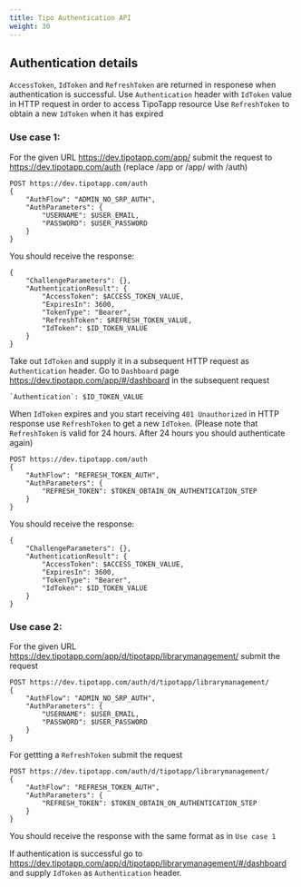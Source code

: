 ```yaml
---
title: Tipo Authentication API
weight: 30
---
```


## Authentication details

`AccessToken`, `IdToken` and `RefreshToken` are returned in responese when authentication is successful.
Use `Authentication` header with `IdToken` value in HTTP request in order to access TipoTapp resource
Use `RefreshToken` to obtain a new `IdToken` when it has expired

### Use case 1:

For the given URL https://dev.tipotapp.com/app/ submit the request to https://dev.tipotapp.com/auth (replace /app or /app/ with /auth)

    POST https://dev.tipotapp.com/auth
    {
        "AuthFlow": "ADMIN_NO_SRP_AUTH",
        "AuthParameters": {
            "USERNAME": $USER_EMAIL,
            "PASSWORD": $USER_PASSWORD
        }
    }

You should receive the response:

    {
        "ChallengeParameters": {},
        "AuthenticationResult": {
            "AccessToken": $ACCESS_TOKEN_VALUE,
            "ExpiresIn": 3600,
            "TokenType": "Bearer",
            "RefreshToken": $REFRESH_TOKEN_VALUE,
            "IdToken": $ID_TOKEN_VALUE
        }
    }

Take out `IdToken` and supply it in a subsequent HTTP request as `Authentication` header. Go to `Dashboard` page https://dev.tipotapp.com/app/#/dashboard in the subsequent request

    `Authentication`: $ID_TOKEN_VALUE

When `IdToken` expires and you start receiving `401 Unauthorized` in HTTP response use `RefreshToken` to get a new `IdToken`. 
(Please note that `RefreshToken` is valid for 24 hours. After 24 hours you should authenticate again)

    POST https://dev.tipotapp.com/auth
    {
        "AuthFlow": "REFRESH_TOKEN_AUTH",
        "AuthParameters": {
            "REFRESH_TOKEN": $TOKEN_OBTAIN_ON_AUTHENTICATION_STEP
        }
    }

You should receive the response:

    {
        "ChallengeParameters": {},
        "AuthenticationResult": {
            "AccessToken": $ACCESS_TOKEN_VALUE,
            "ExpiresIn": 3600,
            "TokenType": "Bearer",
            "IdToken": $ID_TOKEN_VALUE
        }
    }

    
### Use case 2:

For the given URL https://dev.tipotapp.com/app/d/tipotapp/librarymanagement/ submit the request 

    POST https://dev.tipotapp.com/auth/d/tipotapp/librarymanagement/
    {
        "AuthFlow": "ADMIN_NO_SRP_AUTH",
        "AuthParameters": {
            "USERNAME": $USER_EMAIL,
            "PASSWORD": $USER_PASSWORD
        }
    }

For gettting a `RefreshToken` submit the request

    POST https://dev.tipotapp.com/auth/d/tipotapp/librarymanagement/
    {
        "AuthFlow": "REFRESH_TOKEN_AUTH",
        "AuthParameters": {
            "REFRESH_TOKEN": $TOKEN_OBTAIN_ON_AUTHENTICATION_STEP
        }
    }

You should receive the response with the same format as in `Use case 1`

If authentication is successful go to https://dev.tipotapp.com/app/d/tipotapp/librarymanagement/#/dashboard and supply `IdToken` as `Authentication` header.

